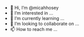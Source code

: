 - 👋 Hi, I’m @micahhosey
- 👀 I’m interested in ...
- 🌱 I’m currently learning ...
- 💞️ I’m looking to collaborate on ...
- 📫 How to reach me ...

<!---
micahhosey/micahhosey is a ✨ special ✨ repository because its `README.md` (this file) appears on your GitHub profile.
You can click the Preview link to take a look at your changes.
--->
